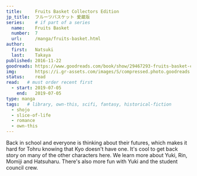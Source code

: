 ```yaml
---
title:     Fruits Basket Collectors Edition
jp_title:  フルーツバスケット 愛蔵版
series:    # if part of a series
  name:    Fruits Basket
  number:  7
  url:     /manga/fruits-basket.html
author: 
  first:   Natsuki 
  last:    Takaya
published: 2016-11-22
goodreads: https://www.goodreads.com/book/show/29467293-fruits-basket-collector-s-edition-vol-7
img:       https://i.gr-assets.com/images/S/compressed.photo.goodreads.com/books/1479835005l/29467293._SX318_.jpg
status:    read
read:   # must order recent first
  - start: 2019-07-05 
    end:   2019-07-05
type: manga
tags:   # library, own-this, scifi, fantasy, historical-fiction
  - shojo
  - slice-of-life
  - romance
  - own-this
---
```


Back in school and everyone is thinking about their futures, which makes it hard for Tohru knowing that Kyo doesn't have one. It's cool to get back story on many of the other characters here. We learn more about Yuki, Rin, Momiji and Hatsuharu. There's also more fun with Yuki and the student council crew. 
